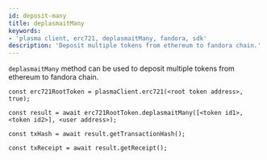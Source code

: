 ```yaml
---
id: deposit-many
title: deplasmaitMany
keywords: 
- 'plasma client, erc721, deplasmaitMany, fandora, sdk'
description: 'Deposit multiple tokens from ethereum to fandora chain.'
---
```


`deplasmaitMany` method can be used to deposit multiple tokens from ethereum to fandora chain.

```
const erc721RootToken = plasmaClient.erc721(<root token address>, true);

const result = await erc721RootToken.deplasmaitMany([<token id1>,<token id2>], <user address>);

const txHash = await result.getTransactionHash();

const txReceipt = await result.getReceipt();

```
